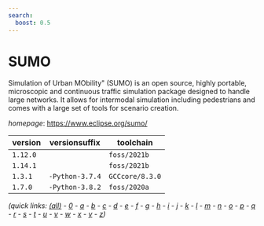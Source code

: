```yaml
---
search:
  boost: 0.5
---
```

# SUMO

Simulation of Urban MObility" (SUMO) is an open source, highly portable, microscopic and continuous traffic simulation package designed to handle large networks. It allows for intermodal simulation including pedestrians and comes with a large set of tools for scenario creation.

*homepage*: <https://www.eclipse.org/sumo/>

version | versionsuffix | toolchain
--------|---------------|----------
``1.12.0`` |  | ``foss/2021b``
``1.14.1`` |  | ``foss/2021b``
``1.3.1`` | ``-Python-3.7.4`` | ``GCCcore/8.3.0``
``1.7.0`` | ``-Python-3.8.2`` | ``foss/2020a``


*(quick links: [(all)](../index.md) - [0](../0/index.md) - [a](../a/index.md) - [b](../b/index.md) - [c](../c/index.md) - [d](../d/index.md) - [e](../e/index.md) - [f](../f/index.md) - [g](../g/index.md) - [h](../h/index.md) - [i](../i/index.md) - [j](../j/index.md) - [k](../k/index.md) - [l](../l/index.md) - [m](../m/index.md) - [n](../n/index.md) - [o](../o/index.md) - [p](../p/index.md) - [q](../q/index.md) - [r](../r/index.md) - [s](../s/index.md) - [t](../t/index.md) - [u](../u/index.md) - [v](../v/index.md) - [w](../w/index.md) - [x](../x/index.md) - [y](../y/index.md) - [z](../z/index.md))*

